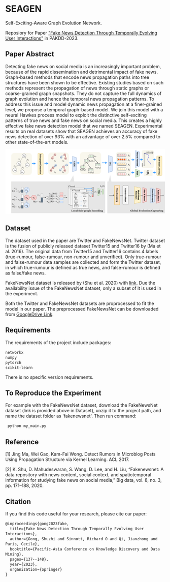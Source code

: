 # SEAGEN
Self-Exciting-Aware Graph Evolution Network. 

Reposiory for Paper ["Fake News Detection Through Temporally Evolving User Interactions"](https://link.springer.com/chapter/10.1007/978-3-031-33383-5_11) in PAKDD-2023.

## Paper Abstract

Detecting fake news on social media is an increasingly important problem, because of the rapid dissemination and detrimental impact of fake news. Graph-based methods that encode news propagation paths into tree structures have been shown to be effective. Existing studies based on such methods represent the propagation of news through static graphs or coarse-grained graph snapshots. They do not capture the full dynamics of graph evolution and hence the temporal news propagation patterns. To address this issue and model dynamic news propagation at a finer-grained level, we propose a temporal graph-based model. We join this model with a neural Hawkes process model to exploit the distinctive self-exciting patterns of true news and fake news on social media. This creates a highly effective fake news detection model that we named SEAGEN. Experimental results on real datasets show that SEAGEN achieves an accuracy of fake news detection of over 93% with an advantage of over 2.5% compared to other state-of-the-art models.

![Model Architecture](utils/model.png)

## Dataset

The dataset used in the paper are Twitter and FakeNewsNet. Twitter dataset is the fusion of publicly released dataset Twitter15 and Twitter16 by (Ma et al. 2016). The original data from Twitter15 and Twitter16 contains 4 labels (true-rumour, false-rumour, non-rumour and unverified). Only true-rumour and false-rumour data samples are collected and form the Twitter dataset, in which true-rumour is defined as true news, and false-rumour is defined as false/fake news. 

FakeNewsNet dataset is released by (Shu et al. 2020) with [link](https://github.com/KaiDMML/FakeNewsNet). Due the availability issue of the FakeNewsNet dataset, only a subset of it is used in the experiment. 

Both the Twitter and FakeNewsNet datasets are proprocessed to fit the model in our paper. The preprocessed FakeNewsNet can be downloaded from [GoogleDrive Link](https://drive.google.com/file/d/1gTCi3e2y7jN4_ZbfOxHidLlYLhO4le8e/view?usp=sharing). 

## Requirements

The requirements of the project include packages: 
```
networkx
numpy
pytorch
scikit-learn
```

There is no specific version requirements. 

## To Reproduce the Experiment

For example with the FakeNewsNet dataset, download the FakeNewsNet dataset (link is provided above in Dataset), unzip it to the project path, and name the dataset folder as 'fakenewsnet'. Then run command: 

   ```sh
    python my_main.py
   ```
## Reference 

[1] Jing Ma, Wei Gao, Kam-Fai Wong. Detect Rumors in Microblog Posts Using Propagation Structure via Kernel Learning. ACL 2017.

[2] K. Shu, D. Mahudeswaran, S. Wang, D. Lee, and H. Liu, “Fakenewsnet: A data repository with news content, social context, and spatiotemporal information for studying fake news on social media,” Big data, vol. 8, no. 3, pp. 171–188, 2020.

## Citation
If you find this code useful for your research, please cite our paper: 

```
@inproceedings{gong2023fake,
  title={Fake News Detection Through Temporally Evolving User Interactions},
  author={Gong, Shuzhi and Sinnott, Richard O and Qi, Jianzhong and Paris, Cecile},
  booktitle={Pacific-Asia Conference on Knowledge Discovery and Data Mining},
  pages={137--148},
  year={2023},
  organization={Springer}
}
```
